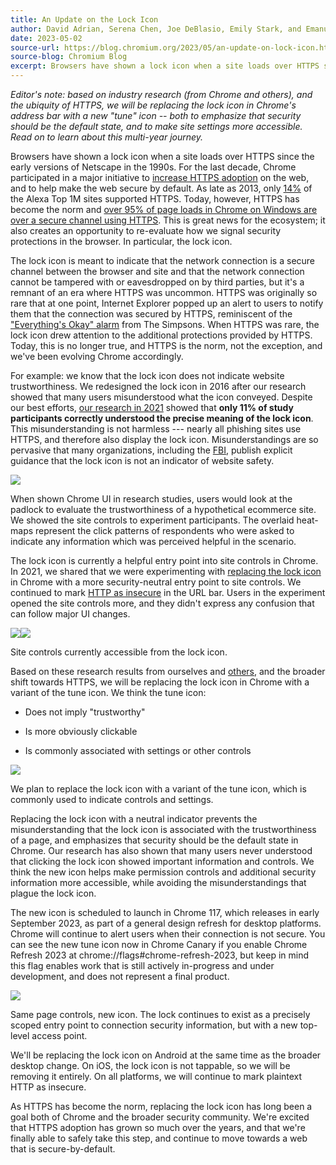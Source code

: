 ```yaml
---
title: An Update on the Lock Icon
author: David Adrian, Serena Chen, Joe DeBlasio, Emily Stark, and Emanuel von Zezschwitz, and the rest of Chrome Trusty Transport from the Chrome Security team
date: 2023-05-02
source-url: https://blog.chromium.org/2023/05/an-update-on-lock-icon.html
source-blog: Chromium Blog
excerpt: Browsers have shown a lock icon when a site loads over HTTPS since the early versions of Netscape in the 1990s. For the last decade, Chrome participated in a major initiative to increase HTTPS adoption on the web, and to help make the web secure by default. As late as 2013, only 14% of the Alexa Top 1M sites supported HTTPS. Today, however, HTTPS has become the norm and over 95% of page loads in Chrome on Windows are over a secure channel using HTTPS. This is great news for the ecosystem; it also creates an opportunity to re-evaluate how we signal security protections in the browser. In particular, the lock icon.
---
```


_Editor's note: based on industry research (from Chrome and others), and the ubiquity of HTTPS, we will be replacing the lock icon in Chrome's address bar with a new "tune" icon -- both to emphasize that security should be the default state, and to make site settings more accessible. Read on to learn about this multi-year journey._

Browsers have shown a lock icon when a site loads over HTTPS since the early versions of Netscape in the 1990s. For the last decade, Chrome participated in a major initiative to [increase HTTPS adoption](https://www.usenix.org/conference/enigma2017/conference-program/presentation/schechter) on the web, and to help make the web secure by default. As late as 2013, only [14%](https://jhalderm.com/pub/papers/https-imc13.pdf) of the Alexa Top 1M sites supported HTTPS. Today, however, HTTPS has become the norm and [over 95% of page loads in Chrome on Windows are over a secure channel using HTTPS](https://transparencyreport.google.com/https/overview?hl=en). This is great news for the ecosystem; it also creates an opportunity to re-evaluate how we signal security protections in the browser. In particular, the lock icon.

The lock icon is meant to indicate that the network connection is a secure channel between the browser and site and that the network connection cannot be tampered with or eavesdropped on by third parties, but it's a remnant of an era where HTTPS was uncommon. HTTPS was originally so rare that at one point, Internet Explorer popped up an alert to users to notify them that the connection was secured by HTTPS, reminiscent of the ["Everything's Okay" alarm](https://simpsons.fandom.com/wiki/Everything%27s_Okay_Alarm) from The Simpsons. When HTTPS was rare, the lock icon drew attention to the additional protections provided by HTTPS. Today, this is no longer true, and HTTPS is the norm, not the exception, and we've been evolving Chrome accordingly.

For example: we know that the lock icon does not indicate website trustworthiness. We redesigned the lock icon in 2016 after our research showed that many users misunderstood what the icon conveyed. Despite our best efforts, [our research in 2021](https://research.google/pubs/pub51481/) showed that **only 11% of study participants correctly understood the precise meaning of the lock icon**. This misunderstanding is not harmless --- nearly all phishing sites use HTTPS, and therefore also display the lock icon. Misunderstandings are so pervasive that many organizations, including the [FBI](https://www.ic3.gov/Media/Y2019/PSA190610), publish explicit guidance that the lock icon is not an indicator of website safety.

[![](https://blogger.googleusercontent.com/img/b/R29vZ2xl/AVvXsEjBq_FRtvQmEwYveEh-SJ5K9ocrgYOLbU97Z5oT3xiS9m4gUUddYzGJ00pxKJ8TvMQZ13I3h_MGDOw3TdaJeGditVMPO-8I950E1i7cexj1x3GBtf3bPcm92YWqsfwS0C51743MEQpSWNbnUBgWEEpy7S-edVk1DTvakNQkLvBSFsxAgDAEQps1bx23Ww/s1314/heatmap.png)](https://blogger.googleusercontent.com/img/b/R29vZ2xl/AVvXsEjBq_FRtvQmEwYveEh-SJ5K9ocrgYOLbU97Z5oT3xiS9m4gUUddYzGJ00pxKJ8TvMQZ13I3h_MGDOw3TdaJeGditVMPO-8I950E1i7cexj1x3GBtf3bPcm92YWqsfwS0C51743MEQpSWNbnUBgWEEpy7S-edVk1DTvakNQkLvBSFsxAgDAEQps1bx23Ww/s1314/heatmap.png)

When shown Chrome UI in research studies, users would look at the padlock to evaluate the trustworthiness of a hypothetical ecommerce site. We showed the site controls to experiment participants. The overlaid heat-maps represent the click patterns of respondents who were asked to indicate any information which was perceived helpful in the scenario.

The lock icon is currently a helpful entry point into site controls in Chrome. In 2021, we shared that we were experimenting with [replacing the lock icon](https://blog.chromium.org/2021/07/increasing-https-adoption.html) in Chrome with a more security-neutral entry point to site controls. We continued to mark [HTTP as insecure](https://blog.google/products/chrome/milestone-chrome-security-marking-http-not-secure/) in the URL bar. Users in the experiment opened the site controls more, and they didn't express any confusion that can follow major UI changes.

[![](https://blogger.googleusercontent.com/img/b/R29vZ2xl/AVvXsEgRlMaXduiXZSOPgMTX6_aNrz8Lv-JoriuiHaiK__ZhRN5iSfy0QGKndAwXe3jRPvpaWmPRDhWJP_Eujn0AsWPEqO-RSNQfpxcU7AZlKzS4yiv-c1tGnhH_94ddjG37iLua0rCvtO7aJFR9bl61rOwIuWlwu1hlMXjrM064ZTF_31xD681Su0VcGGYA3Q/s860/site-controls.png)](https://blogger.googleusercontent.com/img/b/R29vZ2xl/AVvXsEgRlMaXduiXZSOPgMTX6_aNrz8Lv-JoriuiHaiK__ZhRN5iSfy0QGKndAwXe3jRPvpaWmPRDhWJP_Eujn0AsWPEqO-RSNQfpxcU7AZlKzS4yiv-c1tGnhH_94ddjG37iLua0rCvtO7aJFR9bl61rOwIuWlwu1hlMXjrM064ZTF_31xD681Su0VcGGYA3Q/s860/site-controls.png)[![](https://blogger.googleusercontent.com/img/b/R29vZ2xl/AVvXsEi9xAuoobZuThsUwFML3p9WT-BFW_0GRfbUlqoJuBuVt2lFymZaSmPzb0rqZ4ybodEErBHewbAPV6RD6ap3yTBAlcokOVFszspAiNaDt6W7DpvHvujPehuHraQNAZZwxwd3AhfZu3XSBJVNDkrw1EuwdK3khtFQ0hEJAXa8UZGCpmjbjFvW3xqRRFittg/s692/site-controls-small.png)](https://blogger.googleusercontent.com/img/b/R29vZ2xl/AVvXsEi9xAuoobZuThsUwFML3p9WT-BFW_0GRfbUlqoJuBuVt2lFymZaSmPzb0rqZ4ybodEErBHewbAPV6RD6ap3yTBAlcokOVFszspAiNaDt6W7DpvHvujPehuHraQNAZZwxwd3AhfZu3XSBJVNDkrw1EuwdK3khtFQ0hEJAXa8UZGCpmjbjFvW3xqRRFittg/s692/site-controls-small.png)

Site controls currently accessible from the lock icon.

Based on these research results from ourselves and [others](https://ieeexplore.ieee.org/document/4223213), and the broader shift towards HTTPS, we will be replacing the lock icon in Chrome with a variant of the tune icon. We think the tune icon:

-   Does not imply "trustworthy"

-   Is more obviously clickable

-   Is commonly associated with settings or other controls

[![](https://blogger.googleusercontent.com/img/b/R29vZ2xl/AVvXsEgugOcJZQTuZzMo-ker60pSIzOIfBPPIV7Gq_7nmOU9lVqJWZ-qyurLC-Pj3lrPrrh-pemoJC6Ix27Dam2LmNasddSS21m37_7YV8qbC2MPE8j1gEIcBqcMqSAvhq5WnAJ34OV3IZYoqhivJo0oN3C2A4NWA0csosSV4jFIbqhOopCrXwKPFu96oW6_Yg/s1600/tune.png)](https://blogger.googleusercontent.com/img/b/R29vZ2xl/AVvXsEgugOcJZQTuZzMo-ker60pSIzOIfBPPIV7Gq_7nmOU9lVqJWZ-qyurLC-Pj3lrPrrh-pemoJC6Ix27Dam2LmNasddSS21m37_7YV8qbC2MPE8j1gEIcBqcMqSAvhq5WnAJ34OV3IZYoqhivJo0oN3C2A4NWA0csosSV4jFIbqhOopCrXwKPFu96oW6_Yg/s288/tune.png)

We plan to replace the lock icon with a variant of the tune icon, which is commonly used to indicate controls and settings.

Replacing the lock icon with a neutral indicator prevents the misunderstanding that the lock icon is associated with the trustworthiness of a page, and emphasizes that security should be the default state in Chrome. Our research has also shown that many users never understood that clicking the lock icon showed important information and controls. We think the new icon helps make permission controls and additional security information more accessible, while avoiding the misunderstandings that plague the lock icon.

The new icon is scheduled to launch in Chrome 117, which releases in early September 2023, as part of a general design refresh for desktop platforms. Chrome will continue to alert users when their connection is not secure. You can see the new tune icon now in Chrome Canary if you enable Chrome Refresh 2023 at chrome://flags#chrome-refresh-2023, but keep in mind this flag enables work that is still actively in-progress and under development, and does not represent a final product.

[![](https://blogger.googleusercontent.com/img/b/R29vZ2xl/AVvXsEh42uF3vHKMYdRxs7Pn3IWFieNo15A49lukAYJ_WzOOgfN1frqfnkh45T-pUdZdIW-caFj1tA8IGBRRjgra_jd2JQ6igjESnX2xYieuWgA3aP4E7QU4mif8OrA7XAPwyURpVQ5azwDXe8NnuxjmV_4nnVEvc-YPBq76tcCOzBAS8pjQDNt-rKM88M3q6A/s1040/new-site-controls.png)](https://blogger.googleusercontent.com/img/b/R29vZ2xl/AVvXsEh42uF3vHKMYdRxs7Pn3IWFieNo15A49lukAYJ_WzOOgfN1frqfnkh45T-pUdZdIW-caFj1tA8IGBRRjgra_jd2JQ6igjESnX2xYieuWgA3aP4E7QU4mif8OrA7XAPwyURpVQ5azwDXe8NnuxjmV_4nnVEvc-YPBq76tcCOzBAS8pjQDNt-rKM88M3q6A/s1040/new-site-controls.png)

Same page controls, new icon. The lock continues to exist as a precisely scoped entry point to connection security information, but with a new top-level access point.

We'll be replacing the lock icon on Android at the same time as the broader desktop change. On iOS, the lock icon is not tappable, so we will be removing it entirely. On all platforms, we will continue to mark plaintext HTTP as insecure.

As HTTPS has become the norm, replacing the lock icon has long been a goal both of Chrome and the broader security community. We're excited that HTTPS adoption has grown so much over the years, and that we're finally able to safely take this step, and continue to move towards a web that is secure-by-default.